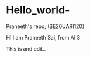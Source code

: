 # Hello_world-
Praneeth's repo, (SE20UARI120)


HI I am Praneeth Sai, from AI 3


This is and edit..

